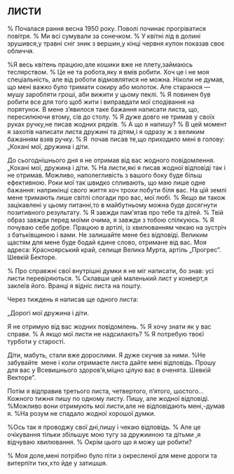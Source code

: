 ## ЛИСТИ

% Почалася рання весна 1950 року.
Поволі починає прогріватися повітря.
% Ми всі сумували за сонечком.
% У квітні лід в долині зрушився,у травні сніг зник з вершин,у кінці червня купон показав своє обличчя.

%Я весь квітень працюю,але кошики вже не плету,займаюсь теслярством.
% Це не та робота,яку я вмів робити.
Хоч це і не моя спеціальність, але від роботи відмовлятися не можна.
Ніколи не думав, що мені важко було тримати сокиру або молоток.
Але стараюся — мушу заробляти гроші, аби вижити у цьому пеклі.
% Я повинен був робити все для того щоб жити і виправдати мої сподівання на порятунок.
В мене з’явилося таке бажання написати листа, що, пересилюючи втому, сів до столу.
% Я дуже довго не тримав у своїх руках ручку,не писав жодних рядків.
% А що я напишу?
% В цей момент я захотів написати листа дружині та дітям,і я одразу ж з великим бажанням взяв ручку.
% Я  почав писав те,що приходило мені в голову:
„Кохані мої, дружина і діти.

До сьогоднішнього дня я не отримав від вас жодного повідомлення.
„Кохані мої, дружина і діти.
% На листи,які я писав жодної відповіді так і не отримав.
Можливо, наполегливість з вашого боку буде більш ефективною.
Роки мої так швидко спливають, що маю лише одне бажання: наприкінці свого життя хоч трохи побути біля вас.
На цій землі мене тримають лише світлі спогади про вас, мої любі.
% Якщо ви також зацікавлені у цьому питанні,то в майбутньому можна буде досягнути позитивного результату.
% Я завжди пам'ятав про тебе та дітей.
% Твій образ завжди перед моїми очима, я завжди з тобою спілкуюсь.
% Я почуваю себе добре.
Працюю в артілі, із хвилюванням чекаю на зустріч з батьківщиною і вами.
Не залишайте мене без відповіді.
Великим щастям для мене буде бодай єдине слово, отримане від вас.
Моя адреса: Красноярський край, селище Велика Мурта, артіль „Прогрес”.
Шевкій Бекторе.

% Про справжні свої внутрішні думки я не міг написати, бо знав: усі листи перевіряються.
% Склавши цей маленький лист у конверт,я заклеїв його.
Вранці я відніс листа на пошту.

Через тиждень я написав ще одного листа:

„Дорогі мої дружина і діти.

Я не отримую від вас жодних повідомлень.
% Я хочу знати як у вас справи.
% А якщо мої листи не надсилають?
% Я потребую твоєї турботи у старості.


Діти, мабуть, стали вже дорослими. Я дуже скучив за ними.
%Не забувайте  мене і коли отримаєте листа дайте мені відповідь.
Прошу для вас у Всевишнього здоров’я,міцно цілую вас в оченята.
Шевкій Векторе”.

Потім я відправив третього листа, четвертого, п’ятого, шостого...
Кожного тижня пишу по одному листу.
Пишу, але жодної відповіді.
%Можливо вони отримують мої листи,але не відповідають мені,-думав я.
%На розум не спадало жодної хорошої думки.

%Ось так я проводжу свої дні,пишу і чекаю відповідь.
% Але це очікування тільки збільшує мою тугу за дружииною та дітьми ,я відчуваю хвилювання.
% Окрім цього що я можу ще робити?

% Моя доле,мені потрібно було піти з окресленої для мене дороги та витерпіти тих,хто йде у затишшя.